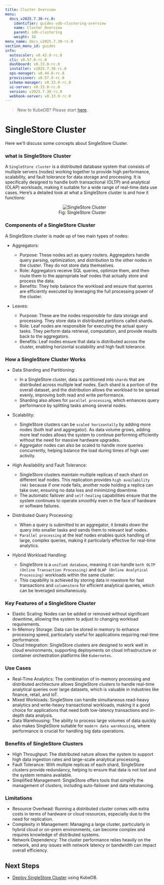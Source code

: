 ```yaml
---
title: Cluster Overview
menu:
  docs_v2025.7.30-rc.0:
    identifier: guides-sdb-clustering-overview
    name: Cluster Overview
    parent: sdb-clustering
    weight: 10
menu_name: docs_v2025.7.30-rc.0
section_menu_id: guides
info:
  autoscaler: v0.42.0-rc.0
  cli: v0.57.0-rc.0
  dashboard: v0.33.0-rc.0
  installer: v2025.7.30-rc.0
  ops-manager: v0.44.0-rc.0
  provisioner: v0.57.0-rc.0
  schema-manager: v0.33.0-rc.0
  ui-server: v0.33.0-rc.0
  version: v2025.7.30-rc.0
  webhook-server: v0.33.0-rc.0
---
```


> New to KubeDB? Please start [here](/docs/v2025.7.30-rc.0/README).

# SingleStore Cluster

Here we'll discuss some concepts about SingleStore Cluster.

### what is SingleStore Cluster

A `SingleStore cluster` is a distributed database system that consists of multiple servers (nodes) working together to provide high performance, scalability, and fault tolerance for data storage and processing. It is specifically designed to handle both transactional (OLTP) and analytical (OLAP) workloads, making it suitable for a wide range of real-time data use cases. Here’s a detailed look at what a SingleStore cluster is and how it functions:

<figure align="center">
  <img alt="SingleStore Cluster" src="/docs/v2025.7.30-rc.0/guides/singlestore/clustering/overview/images/sdb-cluster-2.png">
<figcaption align="center">Fig: SingleStore Cluster</figcaption>
</figure>

### Components of a SingleStore Cluster

A SingleStore cluster is made up of two main types of nodes:

- Aggregators:
   - Purpose: These nodes act as query routers. Aggregators handle query parsing, optimization, and distribution to the other nodes in the cluster. They do not store data themselves.
   - Role: Aggregators receive SQL queries, optimize them, and then route them to the appropriate leaf nodes that actually store and process the data.
   - Benefits: They help balance the workload and ensure that queries are efficiently executed by leveraging the full processing power of the cluster.

- Leaves:
   - Purpose: These are the nodes responsible for data storage and processing. They store data in distributed partitions called shards.
   - Role: Leaf nodes are responsible for executing the actual query tasks. They perform data retrieval, computation, and provide results back to the aggregators.
   - Benefits: Leaf nodes ensure that data is distributed across the cluster, enabling horizontal scalability and high fault tolerance.

### How a SingleStore Cluster Works

- Data Sharding and Partitioning:
   - In a SingleStore cluster, data is partitioned into `shards` that are distributed across multiple leaf nodes. Each shard is a portion of the overall dataset, and the distribution allows the workload to be spread evenly, improving both read and write performance.
   - Sharding also allows for `parallel processing`, which enhances query performance by splitting tasks among several nodes.

- Scalability:
   - SingleStore clusters can be `scaled horizontally` by adding more nodes (both leaf and aggregator). As data volume grows, adding more leaf nodes allows the system to continue performing efficiently without the need for massive hardware upgrades.
   - Aggregator nodes can also be scaled to handle more queries concurrently, helping balance the load during times of high user activity.

- High Availability and Fault Tolerance:
   - SingleStore clusters maintain multiple replicas of each shard on different leaf nodes. This replication provides `high availability (HA)` because if one node fails, another node holding a replica can take over, ensuring no data loss and minimizing downtime.
   - The automatic failover and `self-healing` capabilities ensure that the system continues to operate smoothly even in the face of hardware or software failures.

- Distributed Query Processing:
   - When a query is submitted to an aggregator, it breaks down the query into smaller tasks and sends them to relevant leaf nodes.
   - `Parallel processing` at the leaf nodes enables quick handling of large, complex queries, making it particularly effective for real-time analytics.

- Hybrid Workload Handling:
   - SingleStore is a `unified database`, meaning it can handle `both OLTP (Online Transaction Processing)` and `OLAP (Online Analytical Processing)` workloads within the same cluster.
   - This capability is achieved by storing data in rowstore for fast transactions and `columnstore` for efficient analytical queries, which can be leveraged simultaneously.

### Key Features of a SingleStore Cluster

- Elastic Scaling: Nodes can be added or removed without significant downtime, allowing the system to adjust to changing workload requirements.
- In-Memory Storage: Data can be stored in memory to enhance processing speed, particularly useful for applications requiring real-time performance.
- Cloud Integration: SingleStore clusters are designed to work well in cloud environments, supporting deployments on cloud infrastructure or container orchestration platforms like `Kubernetes`.

### Use Cases

- Real-Time Analytics: The combination of in-memory processing and distributed architecture allows SingleStore clusters to handle real-time analytical queries over large datasets, which is valuable in industries like finance, retail, and IoT.
- Mixed Workloads: SingleStore can handle simultaneous read-heavy analytics and write-heavy transactional workloads, making it a good choice for applications that need both low-latency transactions and in-depth data analysis.
- Data Warehousing: The ability to process large volumes of data quickly also makes SingleStore suitable for `modern data warehousing`, where performance is crucial for handling big data operations.

### Benefits of SingleStore Clusters

- High Throughput: The distributed nature allows the system to support high data ingestion rates and large-scale analytical processing.
- Fault Tolerance: With multiple replicas of each shard, SingleStore clusters provide redundancy, helping to ensure that data is not lost and the system remains available.
- Simplified Management: SingleStore offers tools that simplify the management of clusters, including auto-failover and data rebalancing.

### Limitations

- Resource Overhead: Running a distributed cluster comes with extra costs in terms of hardware or cloud resources, especially due to the need for replication.
- Complexity in Management: Managing a large cluster, particularly in hybrid cloud or on-prem environments, can become complex and requires knowledge of distributed systems.
- Network Dependency: The cluster performance relies heavily on the network, and any issues with network latency or bandwidth can impact overall efficiency.

## Next Steps

- [Deploy SingleStore Cluster](/docs/v2025.7.30-rc.0/guides/singlestore/clustering/singlestore-clustering) using KubeDB.
